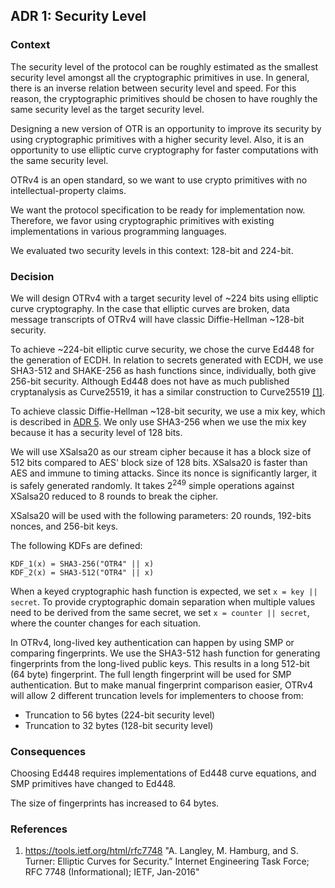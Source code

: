 ## ADR 1: Security Level

### Context

The security level of the protocol can be roughly estimated as the smallest
security level amongst all the cryptographic primitives in use. In general,
there is an inverse relation between security level and speed. For this reason,
the cryptographic primitives should be chosen to have roughly the same security
level as the target security level.

Designing a new version of OTR is an opportunity to improve its security by
using cryptographic primitives with a higher security level. Also, it is an
opportunity to use elliptic curve cryptography for faster computations with the
same security level.

OTRv4 is an open standard, so we want to use crypto primitives with no
intellectual-property claims.

We want the protocol specification to be ready for implementation now.
Therefore, we favor using cryptographic primitives with existing implementations
in various programming languages.

We evaluated two security levels in this context: 128-bit and 224-bit.

### Decision

We will design OTRv4 with a target security level of ~224 bits using elliptic
curve cryptography. In the case that elliptic curves are broken, data message
transcripts of OTRv4 will have classic Diffie-Hellman ~128-bit security.

To achieve ~224-bit elliptic curve security, we chose the curve Ed448 for the
generation of ECDH. In relation to secrets generated with ECDH, we use SHA3-512
and SHAKE-256 as hash functions since, individually, both give 256-bit security.
Although Ed448 does not have as much published cryptanalysis as Curve25519, it
has a similar construction to Curve25519 [\[1\]](#references).

To achieve classic Diffie-Hellman ~128-bit security, we use a mix key, which is
described in [ADR 5](https://github.com/twstrike/otrv4/blob/master/architecture-decisions/005-mix-key.md). We only use SHA3-256 when we use the mix key because
it has a security level of 128 bits.

We will use XSalsa20 as our stream cipher because it has a block size of 512
bits compared to AES' block size of 128 bits. XSalsa20 is faster than AES and immune to
timing attacks. Since its nonce is significantly larger, it is safely generated
randomly. It takes 2<sup>249</sup> simple operations against XSalsa20 reduced to
8 rounds to break the cipher.

XSalsa20 will be used with the following parameters: 20 rounds, 192-bits nonces,
and 256-bit keys.

The following KDFs are defined:
```
KDF_1(x) = SHA3-256("OTR4" || x)
KDF_2(x) = SHA3-512("OTR4" || x)
```

When a keyed cryptographic hash function is expected, we set `x = key || secret`.
To provide cryptographic domain separation when multiple values need to be
derived from the same secret, we set `x = counter || secret`, where the counter
changes for each situation.

In OTRv4, long-lived key authentication can happen by using SMP or comparing
fingerprints. We use the SHA3-512 hash function for generating fingerprints
from the long-lived public keys. This results in a long 512-bit (64 byte)
fingerprint. The full length fingerprint will be used for SMP authentication.
But to make manual fingerprint comparison easier, OTRv4 will allow 2 different
truncation levels for implementers to choose from:

* Truncation to 56 bytes (224-bit security level)
* Truncation to 32 bytes (128-bit security level)

### Consequences

Choosing Ed448 requires implementations of Ed448 curve equations, and SMP
primitives have changed to Ed448.

The size of fingerprints has increased to 64 bytes.

### References

1. https://tools.ietf.org/html/rfc7748 "A. Langley, M. Hamburg,
and S. Turner: Elliptic Curves for Security.” Internet Engineering Task Force;
RFC 7748 (Informational); IETF, Jan-2016"
